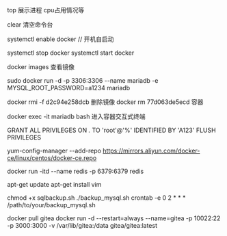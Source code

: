 
top 展示进程 cpu占用情况等

clear 清空命令台

systemctl enable docker // 开机自启动

systemctl stop docker
systemctl start docker

docker images 查看镜像

sudo docker run -d -p 3306:3306 --name mariadb -e MYSQL_ROOT_PASSWORD=a1234 mariadb

docker rmi -f d2c94e258dcb 删除镜像
docker rm 77d063de5ecd 容器

docker exec -it mariadb bash 进入容器交互式终端

GRANT ALL PRIVILEGES ON *.* TO 'root'@'%' IDENTIFIED BY 'A123'
FLUSH PRIVILEGES

yum-config-manager --add-repo https://mirrors.aliyun.com/docker-ce/linux/centos/docker-ce.repo

docker run -itd --name redis -p 6379:6379 redis

apt-get update
apt-get install vim

chmod +x sqlbackup.sh
./backup_mysql.sh
crontab -e
0 2 * * * /path/to/your/backup_mysql.sh

docker pull gitea
docker run -d --restart=always --name=gitea -p 10022:22 -p 3000:3000 -v /var/lib/gitea:/data gitea/gitea:latest
